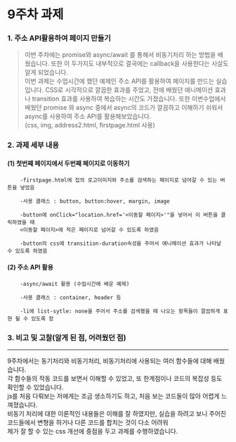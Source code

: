 # 9주차 과제 
### 1. 주소 API활용하여 페이지 만들기
> 이번 주차에는 promise와 async/await 를 통해서 비동기처리 하는 방법을 배웠습니다. 또한 이 두가지도 내부적으로 결국에는 callback을 사용한다는 사살도 알게 되었습니다.  
이번 과제는 수업시간에 했던 예제인 주소 API를 활용하여 페이지를 만드는 실습입니다. CSS로 시각적으로 깔끔한 효과를 주었고, 전에 배웠던 애니메이션 효과나 transition 효과를 사용하여 복습하는 시간도 가졌습니다. 또한 이번수업에서 배웠던 promise 와 async 중에서 async의 코드가 깔끔하고 이해하기 쉬워서 async를 사용하여 주소 API를 활용해보았습니다.  
(css, img, address2.html, firstpage.html 사용)

### 2. 과제 세부 내용

 #### (1) 첫번째 페이지에서 두번째 페이지로 이동하기

        -firstpage.html에 집의 로고이미지와 주소를 검색하는 페이지로 넘어갈 수 있는 버튼을 넣었음

        -사용 클래스 : button, button:hover, margin, image

        -button에 onClick="location.href='<이동할 페이지>'"을 넣어서 이 버튼을 클릭하였을 때  
        <이동할 페이지>에 적은 페이지로 넘어갈 수 있도록 하였음

        -button의 css에 transition-duration속성을 주어서 애니메이션 효과가 나타날 수 있도록 하였음

 #### (2) 주소 API 활용 

        -async/await 활용 (수업시간에 배운 예제)

        -사용 클래스 : container, header 등

        -li에 list-sytle: none을 주어서 주소를 검색했을 때 나오는 항목들이 깔끔하게 표현 될 수 있도록 함

### 3. 비고 및 고찰(알게 된 점, 어려웠던 점)
- ---------------------------------------------------------------
 9주차에서는 동기처리와 비동기처리, 비동기처리에 사용되는 여러 함수들에 대해 배웠습니다.  
 각 함수들의 작동 코드를 보면서 이해할 수 있었고, 또 한계점이나 코드의 복잡성 등도 확인할 수 있었습니다.  
 js를 처음 다뤄보는 저에게는 조금 생소하기도 하고, 처음 보는 코드들이 많아 어렵게 느껴졌습니다.  
 비동기 처리에 대한 이론적인 내용들은 이해를 잘 하였지만, 실습을 하려고 보니 주어진 코드들에서 변형을 하거나 다른 코드를 합치는 것이 다소 어려워  
 제가 잘 할 수 있는 css 개선에 중점을 두고 과제를 수행하였습니다.

